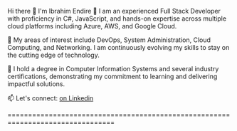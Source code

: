 Hi there 👋
I'm Ibrahim Endire
🌱 I am an experienced Full Stack Developer with proficiency in C#, JavaScript, and hands-on expertise across multiple cloud platforms including Azure, AWS, and Google Cloud.

🌱 My areas of interest include DevOps, System Administration, Cloud Computing, and Networking. I am continuously evolving my skills to stay on the cutting edge of technology.

🌱 I hold a degree in Computer Information Systems and several industry certifications, demonstrating my commitment to learning and delivering impactful solutions.

📫 Let's connect: [on Linkedin]( https://www.linkedin.com/in/ibrahimendire/)


================================================================================
